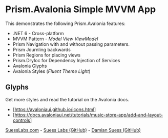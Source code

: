 # Prism.Avalonia Simple MVVM App

This demonstrates the following Prism.Avalonia features:

* .NET 6 - Cross-platform
* MVVM Pattern - _Model View ViewModel_
* Prism Navigation with and without passing parameters.
* Prism Journling backwards
* Prism Regions for placing views
* Prism.DryIoc for Dependency Injection of Services
* Avalonia Glyphs
* Avalonia Styles (_Fluent Theme Light_)

## Glyphs

Get more styles and read the tutorial on the Avalonia docs.

* [https://avaloniaui.github.io/icons.html]
* [https://docs.avaloniaui.net/tutorials/music-store-app/add-and-layout-controls]

[SuessLabs.com](https://suesslabs.com/) - [Suess Labs (GitHub)](https://github.com/SuessLabs) - [Damian Suess (GitHub)](https://github.com/DamianSuess)
